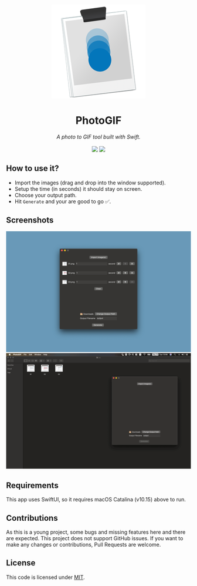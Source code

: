 <div align="center" style="text-align: center; margin: auto;">
    <img src="https://github.com/loyihsu/photogif-mac/blob/master/demo/icon.png?raw=true">
    <h1>PhotoGIF</h1>
    <i>A photo to GIF tool built with Swift.</i>
    <br>
    <br>
    <img src="https://img.shields.io/static/v1?label=Swift&message=5&color=orange"> <img src="https://img.shields.io/static/v1?label=Version&message=1.0&color=purple">
</div>

## How to use it?

* Import the images (drag and drop into the window supported).
* Setup the time (in seconds) it should stay on screen.
* Choose your output path.
* Hit `Generate` and your are good to go ✅.

## Screenshots

![Screenshot](https://github.com/loyihsu/photogif-mac/blob/master/demo/screenshot.png?raw=true)
![GIF](https://github.com/loyihsu/photogif-mac/blob/master/demo/demo.gif?raw=true)

## Requirements

This app uses SwiftUI, so it requires macOS Catalina (v10.15) above to run.

## Contributions

As this is a young project, some bugs and missing features here and there are expected.  This project does not support GitHub issues. If you want to make any changes or contributions, Pull Requests are welcome.

## License

This code is licensed under [MIT](https://github.com/loyihsu/photogif-mac/blob/master/LICENSE).
